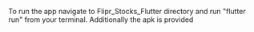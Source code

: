 To run the app navigate to Flipr_Stocks_Flutter directory and run "flutter run" from your terminal. Additionally the apk is provided